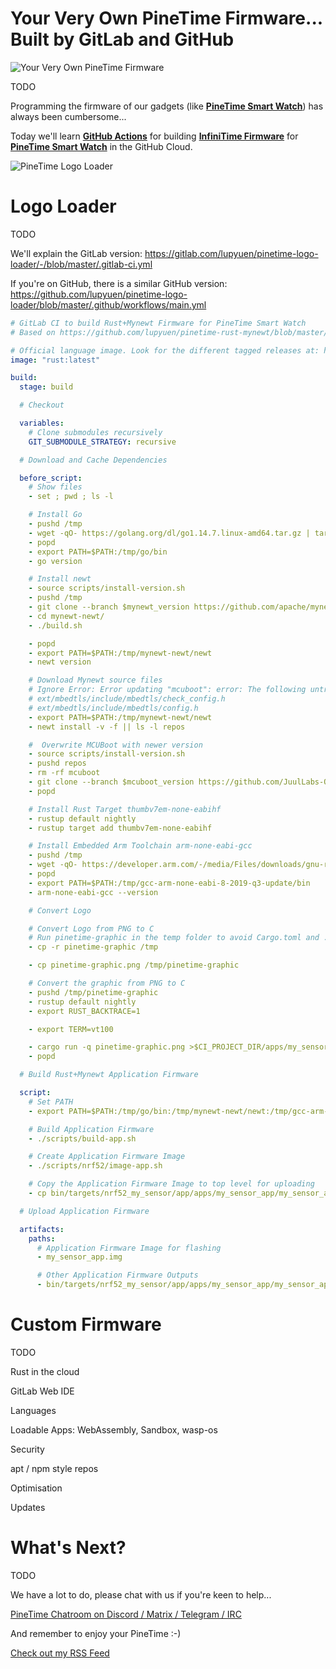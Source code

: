 # Your Very Own PineTime Firmware... Built by GitLab and GitHub

![Your Very Own PineTime Firmware](https://lupyuen.github.io/images/custom-title.jpg)

TODO

Programming the firmware of our gadgets (like [__PineTime Smart Watch__](https://wiki.pine64.org/index.php/PineTime)) has always been cumbersome...

Today we'll learn [__GitHub Actions__](https://github.com/features/actions) for building [__InfiniTime Firmware__](https://github.com/JF002/Pinetime) for [__PineTime Smart Watch__](https://wiki.pine64.org/index.php/PineTime) in the GitHub Cloud.

![PineTime Logo Loader](https://lupyuen.github.io/images/logo-loader.jpg)

# Logo Loader

TODO

We'll explain the GitLab version: https://gitlab.com/lupyuen/pinetime-logo-loader/-/blob/master/.gitlab-ci.yml

If you're on GitHub, there is a similar GitHub version: https://github.com/lupyuen/pinetime-logo-loader/blob/master/.github/workflows/main.yml

```yaml
# GitLab CI to build Rust+Mynewt Firmware for PineTime Smart Watch
# Based on https://github.com/lupyuen/pinetime-rust-mynewt/blob/master/.github/workflows/main.yml

# Official language image. Look for the different tagged releases at: https://hub.docker.com/r/library/rust/tags/
image: "rust:latest"
```

```yaml
build:
  stage: build
```

```yaml
  # Checkout

  variables:
    # Clone submodules recursively
    GIT_SUBMODULE_STRATEGY: recursive
```

```yaml
  # Download and Cache Dependencies

  before_script:
    # Show files
    - set ; pwd ; ls -l
```

```yaml
    # Install Go
    - pushd /tmp    
    - wget -qO- https://golang.org/dl/go1.14.7.linux-amd64.tar.gz | tar -xz
    - popd
    - export PATH=$PATH:/tmp/go/bin
    - go version
```

```yaml
    # Install newt
    - source scripts/install-version.sh
    - pushd /tmp
    - git clone --branch $mynewt_version https://github.com/apache/mynewt-newt/
    - cd mynewt-newt/
    - ./build.sh
```

```yaml
    - popd
    - export PATH=$PATH:/tmp/mynewt-newt/newt
    - newt version
```

```yaml
    # Download Mynewt source files
    # Ignore Error: Error updating "mcuboot": error: The following untracked working tree files would be overwritten by checkout:
    # ext/mbedtls/include/mbedtls/check_config.h
    # ext/mbedtls/include/mbedtls/config.h
    - export PATH=$PATH:/tmp/mynewt-newt/newt
    - newt install -v -f || ls -l repos
```

```yaml
    #  Overwrite MCUBoot with newer version
    - source scripts/install-version.sh
    - pushd repos
    - rm -rf mcuboot
    - git clone --branch $mcuboot_version https://github.com/JuulLabs-OSS/mcuboot
    - popd
```

```yaml
    # Install Rust Target thumbv7em-none-eabihf
    - rustup default nightly
    - rustup target add thumbv7em-none-eabihf
```

```yaml
    # Install Embedded Arm Toolchain arm-none-eabi-gcc
    - pushd /tmp
    - wget -qO- https://developer.arm.com/-/media/Files/downloads/gnu-rm/8-2019q3/RC1.1/gcc-arm-none-eabi-8-2019-q3-update-linux.tar.bz2 | tar -xj
    - popd
    - export PATH=$PATH:/tmp/gcc-arm-none-eabi-8-2019-q3-update/bin
    - arm-none-eabi-gcc --version
```

```yaml
    # Convert Logo

    # Convert Logo from PNG to C
    # Run pinetime-graphic in the temp folder to avoid Cargo.toml and .cargo conflicts
    - cp -r pinetime-graphic /tmp
```

```yaml
    - cp pinetime-graphic.png /tmp/pinetime-graphic
```

```yaml
    # Convert the graphic from PNG to C 
    - pushd /tmp/pinetime-graphic
    - rustup default nightly
    - export RUST_BACKTRACE=1
```

```yaml
    - export TERM=vt100
```

```yaml
    - cargo run -q pinetime-graphic.png >$CI_PROJECT_DIR/apps/my_sensor_app/src/write_graphic.inc
    - popd
```

```yaml
  # Build Rust+Mynewt Application Firmware

  script:
    # Set PATH
    - export PATH=$PATH:/tmp/go/bin:/tmp/mynewt-newt/newt:/tmp/gcc-arm-none-eabi-8-2019-q3-update/bin
```

```yaml
    # Build Application Firmware
    - ./scripts/build-app.sh
```

```yaml
    # Create Application Firmware Image
    - ./scripts/nrf52/image-app.sh
```
    
```yaml
    # Copy the Application Firmware Image to top level for uploading
    - cp bin/targets/nrf52_my_sensor/app/apps/my_sensor_app/my_sensor_app.img .
```

```yaml
  # Upload Application Firmware

  artifacts:
    paths:
      # Application Firmware Image for flashing
      - my_sensor_app.img
```

```yaml
      # Other Application Firmware Outputs
      - bin/targets/nrf52_my_sensor/app/apps/my_sensor_app/my_sensor_app.*
```

# Custom Firmware

TODO

Rust in the cloud

GitLab Web IDE

Languages

Loadable Apps: WebAssembly, Sandbox, wasp-os

Security

apt / npm style repos

Optimisation

Updates

# What's Next?

TODO

We have a lot to do, please chat with us if you're keen to help...

[PineTime Chatroom on Discord / Matrix / Telegram / IRC](https://wiki.pine64.org/index.php/PineTime#Community)

And remember to enjoy your PineTime :-)

[Check out my RSS Feed](https://lupyuen.github.io/rss.xml)
